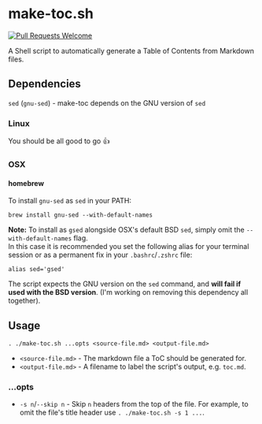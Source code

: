 # make-toc.sh
<a href="https://github.com/tobiasbueschel/awesome-pokemon/pulls"><img alt="Pull Requests Welcome" src="https://img.shields.io/badge/PRs-welcome-brightgreen.svg?style=flat-square"></a>

A Shell script to automatically generate a Table of Contents from Markdown files.

## Dependencies
`sed` (`gnu-sed`) - make-toc depends on the GNU version of `sed`

### Linux
You should be all good to go :+1:

### OSX
#### homebrew
To install `gnu-sed` as `sed` in your PATH:
```
brew install gnu-sed --with-default-names
```
**Note:** To install as `gsed` alongside OSX's default BSD `sed`, simply omit the `--with-default-names` flag.  
In this case it is recommended you set the following alias for your terminal session or as a permanent fix in your `.bashrc`/`.zshrc` file:
```
alias sed='gsed'
```
The script expects the GNU version on the `sed` command, and **will fail if used with the BSD version**. (I'm working on removing this dependency all together).


## Usage
```
. ./make-toc.sh ...opts <source-file.md> <output-file.md>
```

- `<source-file.md>` - The markdown file a ToC should be generated for.
- `<output-file.md>` - A filename to label the script's output, e.g. `toc.md`.

### ...opts
- `-s n`/`--skip n` - Skip `n` headers from the top of the file. For example, to omit the file's title header use `. ./make-toc.sh -s 1 ...`.
